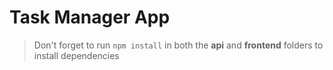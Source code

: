 # Task Manager App

> Don't forget to run `npm install` in both the **api** and **frontend** folders to install dependencies

